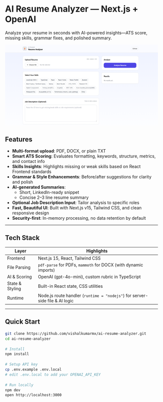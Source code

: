 #  AI Resume Analyzer — Next.js + OpenAI  

Analyze your resume in seconds with AI-powered insights—ATS score, missing skills, grammar fixes, and polished summary.

![Resume Analyzer Screenshot](./docs/screenshot.png)

##  Features  

- **Multi-format upload**: PDF, DOCX, or plain TXT  
- **Smart ATS Scoring**: Evaluates formatting, keywords, structure, metrics, and contact info  
- **Skills Insights**: Highlights missing or weak skills based on React Frontend standards  
- **Grammar & Style Enhancements**: Before/after suggestions for clarity and polish  
- **AI-generated Summaries**:  
  -  Short, LinkedIn-ready snippet  
  -  Concise 2–3 line resume summary  
- **Optional Job Description Input**: Tailor analysis to specific roles  
- **Fast, Beautiful UI**: Built with Next.js v15, Tailwind CSS, and clean responsive design  
- **Security-first**: In-memory processing, no data retention by default  

---

##  Tech Stack  

| Layer           | Highlights                          |
|----------------|--------------------------------------|
| Frontend       | Next.js 15, React, Tailwind CSS      |
| File Parsing   | `pdf-parse` for PDFs, `mammoth` for DOCX (with dynamic imports) |
| AI & Scoring   | OpenAI (gpt-4o-mini), custom rubric in TypeScript |
| State & Styling| Built-in React state, CSS utilities |
| Runtime        | Node.js route handler (`runtime = "nodejs"`) for server-side file & AI logic |

---

##  Quick Start  

```bash
git clone https://github.com/vishalkumarmx/ai-resume-analyzer.git
cd ai-resume-analyzer

# Install
npm install       

# Setup API key
cp .env.example .env.local
# edit .env.local to add your OPENAI_API_KEY

# Run locally
npm dev            
open http://localhost:3000
